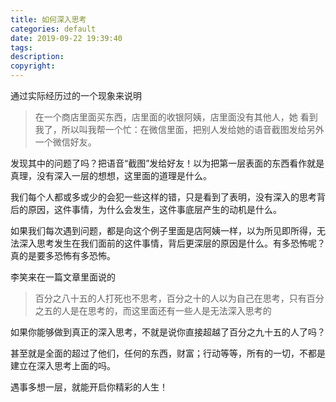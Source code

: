 ```yaml
---
title: 如何深入思考
categories: default
date: 2019-09-22 19:39:40
tags:
description:
copyright:
---
```

通过实际经历过的一个现象来说明
> 在一个商店里面买东西，店里面的收银阿姨，店里面没有其他人，她 看到我了，所以叫我帮一个忙：在微信里面，把别人发给她的语音截图发给另外一个微信好友。

发现其中的问题了吗？把语音“截图”发给好友！以为把第一层表面的东西看作就是真理，没有深入一层的想想，这里面的道理是什么。
<!-- more -->
我们每个人都或多或少的会犯一些这样的错，只是看到了表明，没有深入的思考背后的原因，这件事情，为什么会发生，这件事底层产生的动机是什么。

如果我们每次遇到问题，都是向这个例子里面是店阿姨一样，以为所见即所得，无法深入思考发生在我们面前的这件事情，背后更深层的原因是什么。有多恐怖呢？真的是要多恐怖有多恐怖。

李笑来在一篇文章里面说的
> 百分之八十五的人打死也不思考，百分之十的人以为自己在思考，只有百分之五的人是在思考的，而这里面还有一些人是无法深入思考的

如果你能够做到真正的深入思考，不就是说你直接超越了百分之九十五的人了吗？

甚至就是全面的超过了他们，任何的东西，财富；行动等等，所有的一切，不都是建立在深入思考上面的吗。

遇事多想一层，就能开启你精彩的人生！
